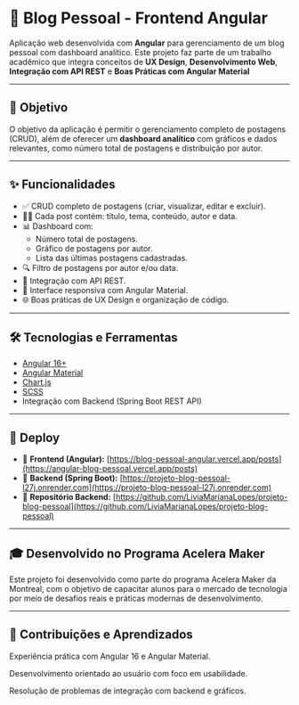 # 📝 Blog Pessoal - Frontend Angular

Aplicação web desenvolvida com **Angular** para gerenciamento de um blog pessoal com dashboard analítico. Este projeto faz parte de um trabalho acadêmico que integra conceitos de **UX Design**, **Desenvolvimento Web**, **Integração com API REST** e **Boas Práticas com Angular Material**

---

## 🎯 Objetivo

O objetivo da aplicação é permitir o gerenciamento completo de postagens (CRUD), além de oferecer um **dashboard analítico** com gráficos e dados relevantes, como número total de postagens e distribuição por autor.

---

## ✨ Funcionalidades

- ✅ CRUD completo de postagens (criar, visualizar, editar e excluir).
- 🧑‍💻 Cada post contém: título, tema, conteúdo, autor e data.
- 📊 Dashboard com:
  - Número total de postagens.
  - Gráfico de postagens por autor.
  - Lista das últimas postagens cadastradas.
- 🔍 Filtro de postagens por autor e/ou data.
- 📡 Integração com API REST.
- 🎨 Interface responsiva com Angular Material.
- 🌐 Boas práticas de UX Design e organização de código.

---

## 🛠️ Tecnologias e Ferramentas

- [Angular 16+](https://angular.io/)
- [Angular Material](https://material.angular.io/)
- [Chart.js](https://www.chartjs.org/)
- [SCSS](https://sass-lang.com/)
- Integração com Backend (Spring Boot REST API)

---

## 🚀 Deploy

- 🔗 **Frontend (Angular):** [https://blog-pessoal-angular.vercel.app/posts](https://angular-blog-pessoal.vercel.app/posts)  
- 🔗 **Backend (Spring Boot):** [https://projeto-blog-pessoal-l27j.onrender.com](https://projeto-blog-pessoal-l27j.onrender.com)
- 🔗 **Repositório Backend:** [https://github.com/LiviaMarianaLopes/projeto-blog-pessoal](https://github.com/LiviaMarianaLopes/projeto-blog-pessoal)

---

## 🎓 Desenvolvido no Programa Acelera Maker
Este projeto foi desenvolvido como parte do programa Acelera Maker da Montreal, com o objetivo de capacitar alunos para o mercado de tecnologia por meio de desafios reais e práticas modernas de desenvolvimento.

---

## 🙌 Contribuições e Aprendizados

Experiência prática com Angular 16 e Angular Material.

Desenvolvimento orientado ao usuário com foco em usabilidade.

Resolução de problemas de integração com backend e gráficos.

